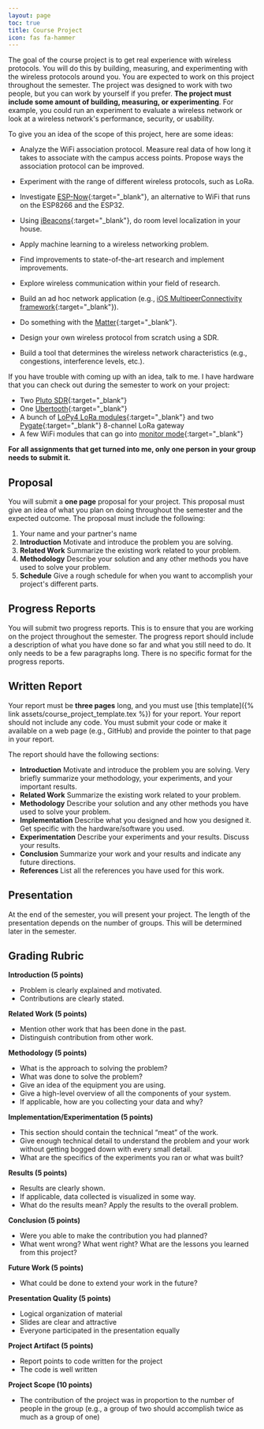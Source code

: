 ```yaml
---
layout: page
toc: true
title: Course Project
icon: fas fa-hammer
---
```


The goal of the course project is to get real experience with wireless protocols. You will do this by building, measuring, and experimenting with the wireless protocols around you. You are expected to work on this project throughout the semester. The project was designed to work with two people, but you can work by yourself if you prefer. **The project must include some amount of building, measuring, or experimenting**. For example, you could run an experiment to evaluate a wireless network or look at a wireless network's performance, security, or usability.

To give you an idea of the scope of this project, here are some ideas:

- Analyze the WiFi association protocol. Measure real data of how long it takes to associate with the campus access points. Propose ways the association protocol can be improved.

- Experiment with the range of different wireless protocols, such as LoRa.

- Investigate [ESP-Now](https://www.espressif.com/en/products/software/esp-now/overview){:target="_blank"}, an alternative to WiFi that runs on the ESP8266 and the ESP32.

- Using [iBeacons](https://en.wikipedia.org/wiki/IBeacon){:target="_blank"}, do room level localization in your house.

- Apply machine learning to a wireless networking problem.

<!-- - Study at MAC address randomization and find and implement ways of defeating it. -->

- Find improvements to state-of-the-art research and implement improvements.

- Explore wireless communication within your field of research.

- Build an ad hoc network application (e.g., [iOS MultipeerConnectivity framework](https://developer.apple.com/documentation/multipeerconnectivity){:target="_blank"}).

- Do something with the [Matter](https://buildwithmatter.com){:target="_blank"}.

- Design your own wireless protocol from scratch using a SDR.

- Build a tool that determines the wireless network characteristics (e.g., congestions, interference levels, etc.).

If you have trouble with coming up with an idea, talk to me. I have hardware that you can check out during the semester to work on your project:

- Two [Pluto SDR](https://www.digikey.com/en/product-highlight/a/analog-devices/adalm-pluto){:target="_blank"}
- One [Ubertooth](https://greatscottgadgets.com/ubertoothone/){:target="_blank"}
- A bunch of [LoPy4 LoRa modules](https://pycom.io/product/lopy4/){:target="_blank"} and two [Pygate](https://pycom.io/product/pygate/){:target="_blank"} 8-channel LoRa gateway
- A few WiFi modules that can go into [monitor mode](https://en.wikipedia.org/wiki/Monitor_mode){:target="_blank"}

**For all assignments that get turned into me, only one person in your group needs to submit it.**

## Proposal
You will submit a **one page** proposal for your project. This proposal must give an idea of what you plan on doing throughout the semester and the expected outcome. The proposal must include the following:

1. Your name and your partner's name
2. **Introduction** Motivate and introduce the problem you are solving.
3. **Related Work** Summarize the existing work related to your problem.
4. **Methodology** Describe your solution and any other methods you have used to solve your problem.
5. **Schedule** Give a rough schedule for when you want to accomplish your project's different parts.

## Progress Reports
You will submit two progress reports. This is to ensure that you are working on the project throughout the semester. The progress report should include a description of what you have done so far and what you still need to do. It only needs to be a few paragraphs long. There is no specific format for the progress reports.

## Written Report
Your report must be **three pages** long, and you must use [this template]({% link assets/course_project_template.tex %}) for your report. Your report should not include any code. You must submit your code or make it available on a web page (e.g., GitHub) and provide the pointer to that page in your report.

The report should have the following sections:

- **Introduction** Motivate and introduce the problem you are solving. Very briefly summarize your methodology, your experiments, and your important results.
- **Related Work** Summarize the existing work related to your problem.
- **Methodology** Describe your solution and any other methods you have used to solve your problem.
- **Implementation** Describe what you designed and how you designed it. Get specific with the hardware/software you used.
- **Experimentation** Describe your experiments and your results. Discuss your results.
- **Conclusion** Summarize your work and your results and indicate any future directions.
- **References** List all the references you have used for this work.

## Presentation
At the end of the semester, you will present your project. The length of the presentation depends on the number of groups. This will be determined later in the semester.

## Grading Rubric

**Introduction (5 points)**
- Problem is clearly explained and motivated.
- Contributions are clearly stated.

**Related Work (5 points)**
- Mention other work that has been done in the past.
- Distinguish contribution from other work.

**Methodology (5 points)**
- What is the approach to solving the problem?
- What was done to solve the problem?
- Give an idea of the equipment you are using.
- Give a high-level overview of all the components of your system.
- If applicable, how are you collecting your data and why?

**Implementation/Experimentation (5 points)**
- This section should contain the technical “meat” of the work.
- Give enough technical detail to understand the problem and your work without getting bogged down with every small detail.
- What are the specifics of the experiments you ran or what was built?

**Results (5 points)**
- Results are clearly shown.
- If applicable, data collected is visualized in some way.
- What do the results mean? Apply the results to the overall problem.

**Conclusion (5 points)**
- Were you able to make the contribution you had planned?
- What went wrong? What went right? What are the lessons you learned from this project?

**Future Work (5 points)**
- What could be done to extend your work in the future?

**Presentation Quality (5 points)**
- Logical organization of material
- Slides are clear and attractive
- Everyone participated in the presentation equally

**Project Artifact (5 points)**
- Report points to code written for the project
- The code is well written

**Project Scope (10 points)**
- The contribution of the project was in proportion to the number of people in the group (e.g., a group of two should accomplish twice as much as a group of one)
